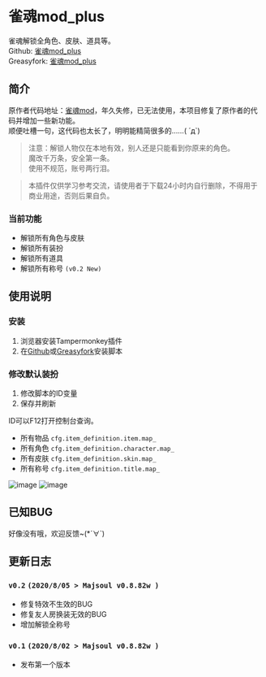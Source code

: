# 雀魂mod_plus  
雀魂解锁全角色、皮肤、道具等。  
Github: [雀魂mod_plus](https://github.com/Avenshy/majsoul_mod_plus)  
Greasyfork: [雀魂mod_plus](https://greasyfork.org/zh-CN/scripts/408051-%E9%9B%80%E9%AD%82mod-plus)  
## 简介  
原作者代码地址：[雀魂mod](https://github.com/UsernameFull/majsoul_mod)，年久失修，已无法使用，本项目修复了原作者的代码并增加一些新功能。  
顺便吐槽一句，这代码也太长了，明明能精简很多的……( ´д`)  
>注意：解锁人物仅在本地有效，别人还是只能看到你原来的角色。<br/>
魔改千万条，安全第一条。<br/>
使用不规范，账号两行泪。<br/>  
  
>本插件仅供学习参考交流，请使用者于下载24小时内自行删除，不得用于商业用途，否则后果自负。  

### 当前功能
- 解锁所有角色与皮肤  
- 解锁所有装扮  
- 解锁所有道具  
- 解锁所有称号 `(v0.2 New)`  
  
  
## 使用说明   
### 安装  
1. 浏览器安装Tampermonkey插件  
2. 在[Github](https://github.com/Avenshy/majsoul_mod_plus)或[Greasyfork](https://greasyfork.org/zh-CN/scripts/408051-%E9%9B%80%E9%AD%82mod-plus)安装脚本  
### 修改默认装扮  
1. 修改脚本的ID变量  
2. 保存并刷新  
  
ID可以F12打开控制台查询。  
- 所有物品 `cfg.item_definition.item.map_`  
- 所有角色 `cfg.item_definition.character.map_`  
- 所有皮肤 `cfg.item_definition.skin.map_`
- 所有称号 `cfg.item_definition.title.map_`
  
![image](https://raw.githubusercontent.com/Avenshy/majsoul_mod_plus/master/preview1.png)
![image](https://raw.githubusercontent.com/Avenshy/majsoul_mod_plus/master/preview2.png)
   
## 已知BUG  
好像没有哦，欢迎反馈~(*´∀`) 
  
## 更新日志  
  
### `v0.2` `(2020/8/05 > Majsoul v0.8.82w )`  
* 修复特效不生效的BUG  
* 修复友人房换装无效的BUG  
* 增加解锁全称号  
  
  
### `v0.1` `(2020/8/02 > Majsoul v0.8.82w )`  
* 发布第一个版本  
